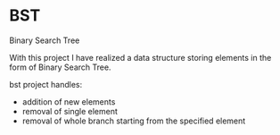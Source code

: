 # BST
Binary Search Tree

With this project I have realized a data structure storing elements in the form of Binary Search Tree.

bst project handles:
- addition of new elements
- removal of single element
- removal of whole branch starting from the specified element
 
